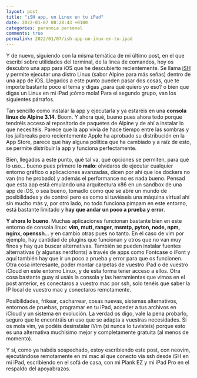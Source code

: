 ```yaml
---
layout: post
title: "iSH app, un Linux en tu iPad"
date: 2022-01-07 08:28:43 +0100
categories: paranoia personal
comments: true
permalink: 2022/01/07/ish-app-un-inux-en-tu-ipad
---
```


Y de nuevo, siguiendo con la misma temática de mi último post, en el que escribí sobre utilidades del terminal, de la línea de comandos, hoy os descubro una app para iOS que he descubierto recientemente. Se llama [iSH](https://ish.app) y permite ejecutar una distro Linux (sabor Alpine para más señas) dentro de una app de iOS. Llegados a este punto pueden pasar dos cosas, que te importe bastante poco el tema y digas ¿para qué quiero yo eso? o bien que digas un Linux en mi iPad ¡cómo mola! Para el segundo grupo, van los siguientes párrafos. 

Tan sencillo como instalar la app y ejecutarla y ya estaréis en una **consola linux de Alpine 3.14**. Boom. Y ahora qué, bueno pues ahora todo porque tendréis acceso al repositorio de paquetes de Alpine y de ahí a instalar lo que necesitéis. Parece que la app vivía de hace tiempo entre las sombras y los jailbreaks pero recientemente Apple ha aprobado su distribución en la App Store, parece que hay alguna política que ha cambiado y a raíz de esto, se permite distribuir la app y funciona perfectamente. 

Bien, llegados a este punto, qué tal va, qué opciones se permiten, para qué lo uso... bueno pues primero **lo malo**: olvidaros de ejecutar cualquier entorno gráfico o aplicaciones avanzadas, dicen por ahí que los dockers no van (no he probado) y además el performance no es nada bueno. Pensad que esta app está emulando una arquitectura x86 en un sandbox de una app de iOS, o sea bueno, tomadlo como que se abre un mundo de posibilidades y de control pero es como si tuviéseis una máquina virtual ahí sin mucho más y, por otro lado, no todo funciona pimpam en este entorno, está bastante limitado y **hay que andar un poco a prueba y error**.

**Y ahora lo bueno**. Muchas aplicaciones funcionan bastante bien en este entorno de consola linux: **vim, mutt, ranger, msmtp, pyton, node, npm, nginx, openssh**... y en cambio otras pues no tanto. En el caso de vim por ejemplo, hay cantidad de plugins que funcionan y otros que no van muy finos y hay que buscar alternativas. También se pueden instalar fuentes alternativas (y algunas nerdfonts) a través de apps como Fontcase o iFont y aquí también hay que ir un poco a prueba y error para que os funcionen. Otra cosa interesante, poder montar carpetas de vuestro iPad o de vuestro iCloud en este entorno Linux, y de esta forma tener acceso a ellos. Otra cosa bastante guay si usáis la consola y las herramientas que vimos en el post anterior, es conectaros a vuestro mac por ssh, solo tenéis que saber la IP local de vuestro mac y conectaros remotamente.    

Posibilidades, frikear, cacharrear, cosas nuevas, sistemas alternativos, entornos de pruebas, programar en tu iPad, acceder a tus archivos en iCloud y un sistema en evolución. La verdad os digo, vale la pena probarlo, seguro que le encontráis un uso que se adapta a vuestras necesidades. Si os mola vim, ya podéis desinstalar iVim (si nunca lo tuvisteis) porque esto es una alternativa muchísimo mejor y completamente gratuita (al menos de momento).

Y sí, como ya habéis sospechado, estoy escribiendo este post, con neovim, ejecutándose remotamente en mi mac al que conecto vía ssh desde iSH en mi iPad, escribiendo en el sofá de casa, con mi Plank EZ y mi iPad Pro en el respaldo del apoyabrazos.



